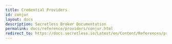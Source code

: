 ```yaml
---
title: Credential Providers
id: conjur
layout: docs
description: Secretless Broker Documentation
permalink: docs/reference/providers/conjur.html
redirect_to: https://docs.secretless.io/Latest/en/Content/References/providers/conjur.htm
---
```

